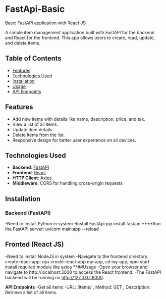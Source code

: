 # FastApi-Basic
Basic FastAPi application with React JS

A simple item management application built with FastAPI for the backend and React for the frontend. This app allows users to create, read, update, and delete items.

## Table of Contents

- [Features](#features)
- [Technologies Used](#technologies-used)
- [Installation](#installation)
- [Usage](#usage)
- [API Endpoints](#api-endpoints)

## Features

- Add new items with details like name, description, price, and tax.
- View a list of all items.
- Update item details.
- Delete items from the list.
- Responsive design for better user experience on all devices.

## Technologies Used

- **Backend**: [FastAPI](https://fastapi.tiangolo.com/)
- **Frontend**: [React](https://reactjs.org/)
- **HTTP Client**: [Axios](https://axios-http.com/)
- **Middleware**: CORS for handling cross-origin requests

## Installation
### Backend (FastAPI)
-Need to install Python in system 
-Install FastApi
  pip install fastapi
****Run the FastAPI server: uvicorn main:app --reload
## Fronted (React JS)
-Need to install NodeJS in system
-Navigate to the frontend directory:
         create react-app: npx create-react-app my-app, cd my-app, npm start
install required module like axios
**##Usage
-Open your browser and navigate to http://localhost:3000 to access the React frontend.
-The FastAPI backend will be running on http://127.0.0.1:8000.

**API Endpoints**
-Get all items
-URL: /items/ , Method: GET , Description: Retrieve a list of all items.
         




